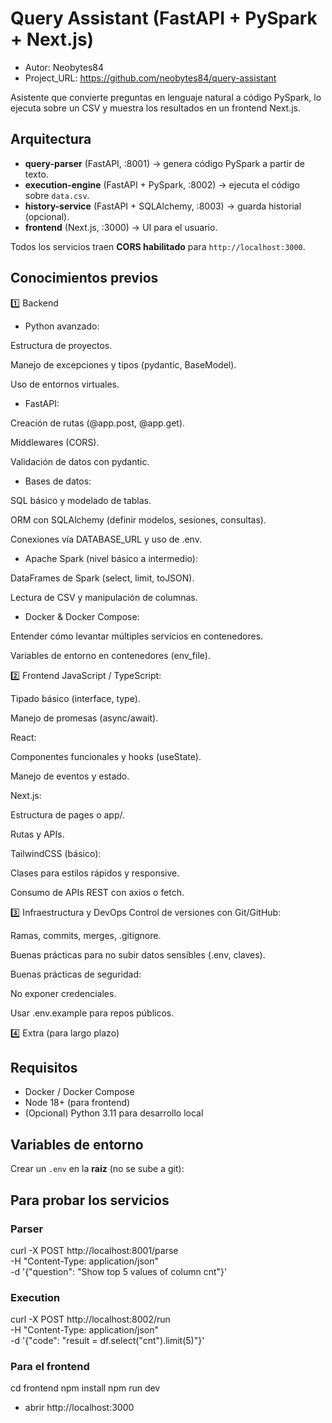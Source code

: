 # Query Assistant (FastAPI + PySpark + Next.js)

* Autor: Neobytes84
* Project_URL: https://github.com/neobytes84/query-assistant

Asistente que convierte preguntas en lenguaje natural a código PySpark, lo ejecuta sobre un CSV y muestra los resultados en un frontend Next.js.

## Arquitectura

- **query-parser** (FastAPI, :8001) → genera código PySpark a partir de texto.
- **execution-engine** (FastAPI + PySpark, :8002) → ejecuta el código sobre `data.csv`.
- **history-service** (FastAPI + SQLAlchemy, :8003) → guarda historial (opcional).
- **frontend** (Next.js, :3000) → UI para el usuario.

Todos los servicios traen **CORS habilitado** para `http://localhost:3000`.

## Conocimientos previos
1️⃣ Backend
* Python avanzado:

Estructura de proyectos.

Manejo de excepciones y tipos (pydantic, BaseModel).

Uso de entornos virtuales.

* FastAPI:

Creación de rutas (@app.post, @app.get).

Middlewares (CORS).

Validación de datos con pydantic.

* Bases de datos:

SQL básico y modelado de tablas.

ORM con SQLAlchemy (definir modelos, sesiones, consultas).

Conexiones vía DATABASE_URL y uso de .env.

* Apache Spark (nivel básico a intermedio):

DataFrames de Spark (select, limit, toJSON).

Lectura de CSV y manipulación de columnas.

* Docker & Docker Compose:

Entender cómo levantar múltiples servicios en contenedores.

Variables de entorno en contenedores (env_file).

2️⃣ Frontend
JavaScript / TypeScript:

Tipado básico (interface, type).

Manejo de promesas (async/await).

React:

Componentes funcionales y hooks (useState).

Manejo de eventos y estado.

Next.js:

Estructura de pages o app/.

Rutas y APIs.

TailwindCSS (básico):

Clases para estilos rápidos y responsive.

Consumo de APIs REST con axios o fetch.

3️⃣ Infraestructura y DevOps
Control de versiones con Git/GitHub:

Ramas, commits, merges, .gitignore.

Buenas prácticas para no subir datos sensibles (.env, claves).

Buenas prácticas de seguridad:

No exponer credenciales.

Usar .env.example para repos públicos.

4️⃣ Extra (para largo plazo)

## Requisitos

- Docker / Docker Compose
- Node 18+ (para frontend)
- (Opcional) Python 3.11 para desarrollo local

## Variables de entorno

Crear un `.env` en la **raíz** (no se sube a git):

## Para probar los servicios
### Parser
curl -X POST http://localhost:8001/parse \
  -H "Content-Type: application/json" \
  -d '{"question": "Show top 5 values of column cnt"}'

### Execution
curl -X POST http://localhost:8002/run \
  -H "Content-Type: application/json" \
  -d '{"code": "result = df.select(\"cnt\").limit(5)"}'

### Para el frontend
cd frontend
npm install
npm run dev
* abrir http://localhost:3000





